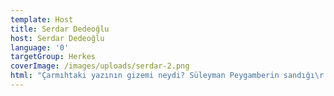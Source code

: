 ```yaml
---
template: Host
title: Serdar Dedeoğlu
host: Serdar Dedeoğlu
language: '0'
targetGroup: Herkes
coverImage: /images/uploads/serdar-2.png
html: "Çarmıhtaki yazının gizemi neydi? Süleyman Peygamberin sandığı\r nerede saklı? Hristiyanlığı Pavlus mu icat etti? Tek Tanrı varsa neden\r pek çok din var? Birbirinden gizemli konuları masaya yatıran vaiz ve\r İncil öğretmeni Serdar Dedeoğlu’nun hazırlayıp sunduğu Kutsal\r Sırlar adlı program, Kanal Hayat ekranlarında sizlerle. Sakın\r kaçırmayın."
---
```


